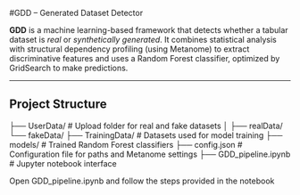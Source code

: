 #GDD – Generated Dataset Detector

**GDD** is a machine learning-based framework that detects whether a tabular dataset is *real* or *synthetically generated*. It combines statistical analysis with structural dependency profiling (using Metanome) to extract discriminative features and uses a Random Forest classifier, optimized by GridSearch to make predictions.

---

## Project Structure
├── UserData/ # Upload folder for real and fake datasets │ 
    ├── realData/ 
    └── fakeData/ 
├── TrainingData/ # Datasets used for model training 
├── models/ # Trained Random Forest classifiers 
├── config.json # Configuration file for paths and Metanome settings 
├── GDD_pipeline.ipynb # Jupyter notebook interface

Open GDD_pipeline.ipynb and follow the steps provided in the notebook